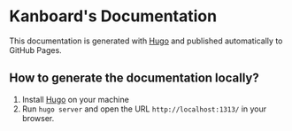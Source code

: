 Kanboard's Documentation
========================

This documentation is generated with [Hugo](https://gohugo.io/) and published automatically to GitHub Pages.

How to generate the documentation locally?
------------------------------------------

1. Install [Hugo](https://gohugo.io/) on your machine
2. Run `hugo server` and open the URL `http://localhost:1313/` in your browser.
